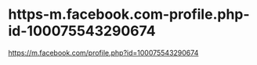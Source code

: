 # https-m.facebook.com-profile.php-id-100075543290674
https://m.facebook.com/profile.php?id=100075543290674
